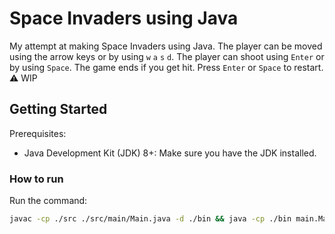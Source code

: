 # Space Invaders using Java

My attempt at making Space Invaders using Java. The player can be moved using the arrow keys or by using `w` `a` `s` `d`. The player can shoot using `Enter` or by using `Space`. The game ends if you get hit. Press `Enter` or `Space` to restart. :warning: WIP

## Getting Started

Prerequisites:

- Java Development Kit (JDK) 8+: Make sure you have the JDK installed.

### How to run

Run the command:

```bash
javac -cp ./src ./src/main/Main.java -d ./bin && java -cp ./bin main.Main
```
